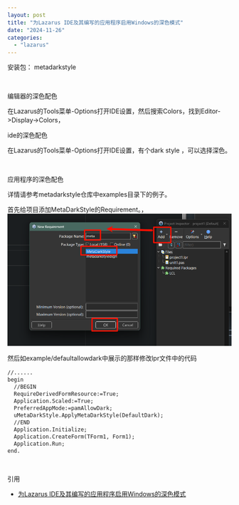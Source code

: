 ```yaml
---
layout: post
title: "为Lazarus IDE及其编写的应用程序启用Windows的深色模式"
date: "2024-11-26"
categories: 
  - "lazarus"
---
```


安装包： metadarkstyle

 

编辑器的深色配色

在Lazarus的Tools菜单-Options打开IDE设置，然后搜索Colors，找到Editor->Display->Colors，

ide的深色配色

在Lazarus的Tools菜单-Options打开IDE设置，有个dark style ，可以选择深色。

 

应用程序的深色配色

详情请参考metadarkstyle仓库中examples目录下的例子。

首先给项目添加MetaDarkStyle的Requirement。，[![](/assets/image/default/picgo202401242050018.png)](http://127.0.0.1/?attachment_id=5422)

然后如example/defaultallowdark中展示的那样修改lpr文件中的代码

```
//......
begin
  //BEGIN
  RequireDerivedFormResource:=True;
  Application.Scaled:=True;
  PreferredAppMode:=pamAllowDark;
  uMetaDarkStyle.ApplyMetaDarkStyle(DefaultDark);
  //END
  Application.Initialize;
  Application.CreateForm(TForm1, Form1);
  Application.Run;
end.
```

 

引用

- [为Lazarus IDE及其编写的应用程序启用Windows的深色模式](https://www.iruanp.com/posts/2024/lazarus-enable-dark-mode-for-ide-and-application/)
